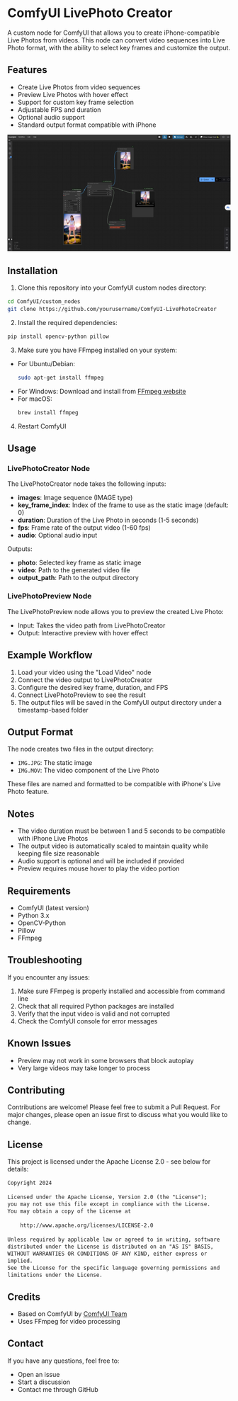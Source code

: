 # ComfyUI LivePhoto Creator

A custom node for ComfyUI that allows you to create iPhone-compatible Live Photos from videos. This node can convert video sequences into Live Photo format, with the ability to select key frames and customize the output.

## Features

- Create Live Photos from video sequences
- Preview Live Photos with hover effect
- Support for custom key frame selection
- Adjustable FPS and duration
- Optional audio support
- Standard output format compatible with iPhone

![LivePhotoCreator](./example/Screenshot_2024-12-13_14-57-54.png)

## Installation

1. Clone this repository into your ComfyUI custom nodes directory:
```bash
cd ComfyUI/custom_nodes
git clone https://github.com/yourusername/ComfyUI-LivePhotoCreator
```

2. Install the required dependencies:
```bash
pip install opencv-python pillow
```

3. Make sure you have FFmpeg installed on your system:
- For Ubuntu/Debian:
  ```bash
  sudo apt-get install ffmpeg
  ```
- For Windows: Download and install from [FFmpeg website](https://ffmpeg.org/download.html)
- For macOS:
  ```bash
  brew install ffmpeg
  ```

4. Restart ComfyUI

## Usage

### LivePhotoCreator Node

The LivePhotoCreator node takes the following inputs:
- **images**: Image sequence (IMAGE type)
- **key_frame_index**: Index of the frame to use as the static image (default: 0)
- **duration**: Duration of the Live Photo in seconds (1-5 seconds)
- **fps**: Frame rate of the output video (1-60 fps)
- **audio**: Optional audio input

Outputs:
- **photo**: Selected key frame as static image
- **video**: Path to the generated video file
- **output_path**: Path to the output directory

### LivePhotoPreview Node

The LivePhotoPreview node allows you to preview the created Live Photo:
- Input: Takes the video path from LivePhotoCreator
- Output: Interactive preview with hover effect

## Example Workflow

1. Load your video using the "Load Video" node
2. Connect the video output to LivePhotoCreator
3. Configure the desired key frame, duration, and FPS
4. Connect LivePhotoPreview to see the result
5. The output files will be saved in the ComfyUI output directory under a timestamp-based folder

## Output Format

The node creates two files in the output directory:
- `IMG.JPG`: The static image
- `IMG.MOV`: The video component of the Live Photo

These files are named and formatted to be compatible with iPhone's Live Photo feature.

## Notes

- The video duration must be between 1 and 5 seconds to be compatible with iPhone Live Photos
- The output video is automatically scaled to maintain quality while keeping file size reasonable
- Audio support is optional and will be included if provided
- Preview requires mouse hover to play the video portion

## Requirements

- ComfyUI (latest version)
- Python 3.x
- OpenCV-Python
- Pillow
- FFmpeg

## Troubleshooting

If you encounter any issues:

1. Make sure FFmpeg is properly installed and accessible from command line
2. Check that all required Python packages are installed
3. Verify that the input video is valid and not corrupted
4. Check the ComfyUI console for error messages

## Known Issues

- Preview may not work in some browsers that block autoplay
- Very large videos may take longer to process

## Contributing

Contributions are welcome! Please feel free to submit a Pull Request. For major changes, please open an issue first to discuss what you would like to change.

## License

This project is licensed under the Apache License 2.0 - see below for details:

```
Copyright 2024

Licensed under the Apache License, Version 2.0 (the "License");
you may not use this file except in compliance with the License.
You may obtain a copy of the License at

    http://www.apache.org/licenses/LICENSE-2.0

Unless required by applicable law or agreed to in writing, software
distributed under the License is distributed on an "AS IS" BASIS,
WITHOUT WARRANTIES OR CONDITIONS OF ANY KIND, either express or implied.
See the License for the specific language governing permissions and
limitations under the License.
```

## Credits

- Based on ComfyUI by [ComfyUI Team](https://github.com/comfyanonymous/ComfyUI)
- Uses FFmpeg for video processing

## Contact

If you have any questions, feel free to:
- Open an issue
- Start a discussion
- Contact me through GitHub
